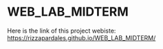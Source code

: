 # WEB_LAB_MIDTERM
Here is the link of this project webiste: https://rizzapardales.github.io/WEB_LAB_MIDTERM/
